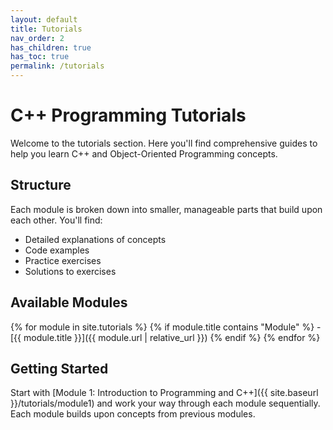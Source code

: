 ```yaml
---
layout: default
title: Tutorials
nav_order: 2
has_children: true
has_toc: true
permalink: /tutorials
---
```


# C++ Programming Tutorials

Welcome to the tutorials section. Here you'll find comprehensive guides to help you learn C++ and Object-Oriented Programming concepts.

## Structure

Each module is broken down into smaller, manageable parts that build upon each other. You'll find:

- Detailed explanations of concepts
- Code examples
- Practice exercises
- Solutions to exercises

## Available Modules

{% for module in site.tutorials %}
  {% if module.title contains "Module" %}
    - [{{ module.title }}]({{ module.url | relative_url }})
  {% endif %}
{% endfor %}

## Getting Started

Start with [Module 1: Introduction to Programming and C++]({{ site.baseurl }}/tutorials/module1) and work your way through each module sequentially. Each module builds upon concepts from previous modules.
